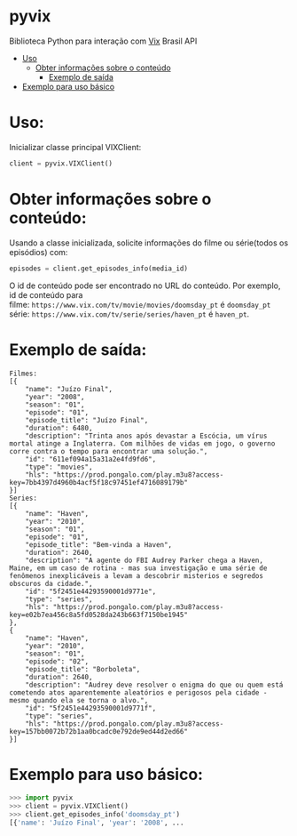 # pyvix
Biblioteca Python para interação com [Vix](https://www.vix.com/tv) Brasil API

- [Uso](#uso)
  * [Obter informações sobre o conteúdo](#obter-informações-sobre-o-conteúdo)
    + [Exemplo de saída](#exemplo-de-saída)
- [Exemplo para uso básico](#exemplo-para-uso-basíco)

# Uso:

Inicializar classe principal VIXClient:

```python
client = pyvix.VIXClient()
```

# Obter informações sobre o conteúdo:

Usando a classe inicializada, solicite informações do filme ou série(todos os episódios) com:

```python
episodes = client.get_episodes_info(media_id)
```

O id de conteúdo pode ser encontrado no URL do conteúdo.
Por exemplo, id de conteúdo para <br /> 
filme: `https://www.vix.com/tv/movie/movies/doomsday_pt` é `doomsday_pt` <br />
série: `https://www.vix.com/tv/serie/series/haven_pt` é `haven_pt`.

# Exemplo de saída:
```
Filmes:
[{
    "name": "Juízo Final",
    "year": "2008",
    "season": "01",
    "episode": "01",
    "episode_title": "Juízo Final",
    "duration": 6480,
    "description": "Trinta anos após devastar a Escócia, um vírus mortal atinge a Inglaterra. Com milhões de vidas em jogo, o governo corre contra o tempo para encontrar uma solução.",
    "id": "611ef094a15a31a2e4fd9fd6",
    "type": "movies",
    "hls": "https://prod.pongalo.com/play.m3u8?access-key=7bb4397d4960b4acf5f18c97451ef4716089179b"
}]
Series:
[{
    "name": "Haven",
    "year": "2010",
    "season": "01",
    "episode": "01",
    "episode_title": "Bem-vinda a Haven",
    "duration": 2640,
    "description": "A agente do FBI Audrey Parker chega a Haven, Maine, em um caso de rotina - mas sua investigação e uma série de fenômenos inexplicáveis ​​a levam a descobrir misterios e segredos obscuros da cidade.",
    "id": "5f2451e44293590001d9771e",
    "type": "series",
    "hls": "https://prod.pongalo.com/play.m3u8?access-key=e02b7ea456c8a5fd0528da243b663f7150be1945"
},
{
    "name": "Haven",
    "year": "2010",
    "season": "01",
    "episode": "02",
    "episode_title": "Borboleta",
    "duration": 2640,
    "description": "Audrey deve resolver o enigma do que ou quem está cometendo atos aparentemente aleatórios e perigosos pela cidade - mesmo quando ela se torna o alvo.",
    "id": "5f2451e44293590001d9771f",
    "type": "series",
    "hls": "https://prod.pongalo.com/play.m3u8?access-key=157bb0072b72b1aa0bcadc0e792de9ed44d2ed66"
}]
```

# Exemplo para uso básico:

```python
>>> import pyvix
>>> client = pyvix.VIXClient()
>>> client.get_episodes_info('doomsday_pt')
[{'name': 'Juízo Final', 'year': '2008', ...
```
